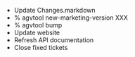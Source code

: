 * Update Changes.markdown
* % agvtool new-marketing-version XXX
* % agvtool bump
* Update website
* Refresh API documentation
* Close fixed tickets
